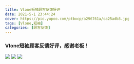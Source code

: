```yaml
---
title: Vlone短袖顾客反馈好评
date: 2021-5-1 23:44:24
cover: https://pic.yupoo.com/ptbxcp/a296761a/ca25adb8.jpg
tags: [Vlone,短袖]
categories: [顾客反馈]
---
```


###  Vlone短袖顾客反馈好评，感谢老板！
![](https://pic.yupoo.com/ptbxcp/03121407/8ca214fa.jpg)
![](https://pic.yupoo.com/ptbxcp/a296761a/ca25adb8.jpg)
![](https://pic.yupoo.com/ptbxcp/a83f7dd7/0a8b2676.jpg)
